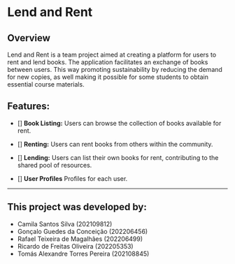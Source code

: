 # Lend and Rent

## Overview

Lend and Rent is a team project aimed at creating a platform for users to rent and lend books.
The application facilitates an exchange of books between users. This way promoting sustainability by reducing the demand for new copies, as well making it possible for some students to obtain essential course materials.

## Features:

- [] **Book Listing:** Users can browse the collection of books available for rent.
  
- [] **Renting:** Users can rent books from others within the community.
  
- [] **Lending:** Users can list their own books for rent, contributing to the shared pool of resources.

- [] **User Profiles** Profiles for each user.

-----------------------------

## This project was developed by:

- Camila Santos Silva (202109812)
- Gonçalo Guedes da Conceição (202206456)
- Rafael Teixeira de Magalhães (202206499)
- Ricardo de Freitas Oliveira (202205353)
- Tomás Alexandre Torres Pereira (202108845)